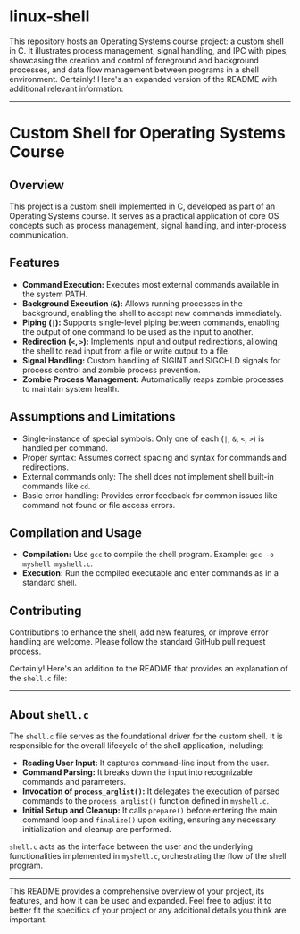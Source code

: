 # linux-shell
This repository hosts an Operating Systems course project: a custom shell in C. It illustrates process management, signal handling, and IPC with pipes, showcasing the creation and control of foreground and background processes, and data flow management between programs in a shell environment.
Certainly! Here's an expanded version of the README with additional relevant information:

---

# Custom Shell for Operating Systems Course

## Overview
This project is a custom shell implemented in C, developed as part of an Operating Systems course. It serves as a practical application of core OS concepts such as process management, signal handling, and inter-process communication.

## Features
- **Command Execution:** Executes most external commands available in the system PATH.
- **Background Execution (`&`):** Allows running processes in the background, enabling the shell to accept new commands immediately.
- **Piping (`|`):** Supports single-level piping between commands, enabling the output of one command to be used as the input to another.
- **Redirection (`<`, `>`):** Implements input and output redirections, allowing the shell to read input from a file or write output to a file.
- **Signal Handling:** Custom handling of SIGINT and SIGCHLD signals for process control and zombie process prevention.
- **Zombie Process Management:** Automatically reaps zombie processes to maintain system health.

## Assumptions and Limitations
- Single-instance of special symbols: Only one of each (`|`, `&`, `<`, `>`) is handled per command.
- Proper syntax: Assumes correct spacing and syntax for commands and redirections.
- External commands only: The shell does not implement shell built-in commands like `cd`.
- Basic error handling: Provides error feedback for common issues like command not found or file access errors.

## Compilation and Usage
- **Compilation:** Use `gcc` to compile the shell program. Example: `gcc -o myshell myshell.c`.
- **Execution:** Run the compiled executable and enter commands as in a standard shell.

## Contributing
Contributions to enhance the shell, add new features, or improve error handling are welcome. Please follow the standard GitHub pull request process.

Certainly! Here's an addition to the README that provides an explanation of the `shell.c` file:

---

## About `shell.c`
The `shell.c` file serves as the foundational driver for the custom shell. It is responsible for the overall lifecycle of the shell application, including:

- **Reading User Input:** It captures command-line input from the user.
- **Command Parsing:** It breaks down the input into recognizable commands and parameters.
- **Invocation of `process_arglist()`:** It delegates the execution of parsed commands to the `process_arglist()` function defined in `myshell.c`.
- **Initial Setup and Cleanup:** It calls `prepare()` before entering the main command loop and `finalize()` upon exiting, ensuring any necessary initialization and cleanup are performed.

`shell.c` acts as the interface between the user and the underlying functionalities implemented in `myshell.c`, orchestrating the flow of the shell program.

---

This README provides a comprehensive overview of your project, its features, and how it can be used and expanded. Feel free to adjust it to better fit the specifics of your project or any additional details you think are important.
